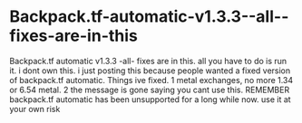 # Backpack.tf-automatic-v1.3.3--all--fixes-are-in-this
Backpack.tf automatic v1.3.3 -all- fixes are in this. all you have to do is run it. i dont own this. i just posting this because people wanted a fixed version of backpack.tf automatic. Things ive fixed. 1 metal exchanges, no more 1.34 or 6.54 metal. 2 the message is gone saying you cant use this. REMEMBER backpack.tf automatic has been unsupported for a long while now. use it at your own risk
